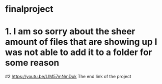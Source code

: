 # finalproject

# 1. I am so sorry about the sheer amount of files that are showing up I was not able to add it to a folder for some reason

#2 https://youtu.be/LIM57mNmDuk The end link of the project 
